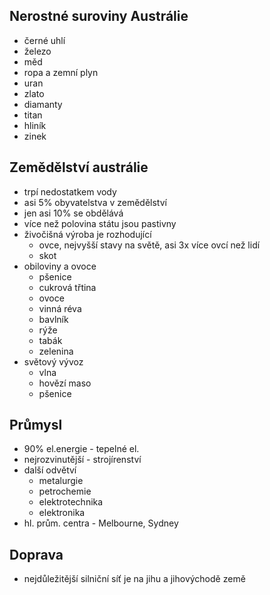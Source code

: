 ## Nerostné suroviny Austrálie
- černé uhlí
- železo
- měd
- ropa a zemní plyn
- uran
- zlato
- diamanty
- titan
- hliník
- zinek

## Zemědělství austrálie
- trpí nedostatkem vody
- asi 5% obyvatelstva v zemědělství
- jen asi 10% se obdělává
- více než polovina státu jsou pastivny
- živočišná výroba je rozhodující
  - ovce, nejvyšší stavy na světě, asi 3x více ovcí než lidí
  - skot
- obiloviny a ovoce
  - pšenice
  - cukrová třtina
  - ovoce
  - vinná réva
  - bavlník
  - rýže
  - tabák
  - zelenina
- světový vývoz
  - vlna
  - hovězí maso
  - pšenice

## Průmysl
- 90% el.energie - tepelné el.
- nejrozvinutější - strojírenství
- další odvětví
  - metalurgie
  - petrochemie
  - elektrotechnika
  - elektronika
- hl. prům. centra - Melbourne, Sydney

## Doprava
- nejdůležitější silniční síť je na jihu a jihovýchodě země